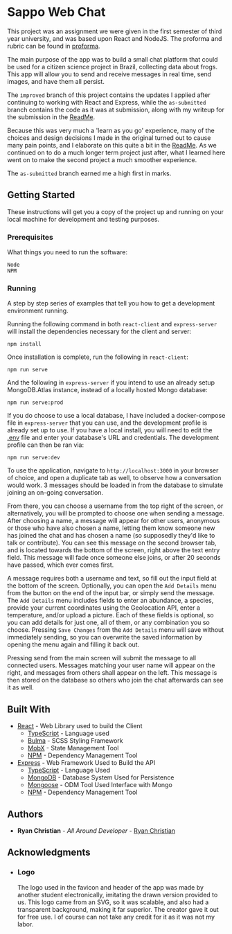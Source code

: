 # Sappo Web Chat

This project was an assignment we were given in the first semester of third year university, and was based upon React and NodeJS. The proforma and rubric can be found in [proforma](proforma.pdf).

The main purpose of the app was to build a small chat platform that could be used for a citizen science project in Brazil, collecting data about frogs. This app will allow you to send and receive messages in real time, send images, and have them all persist.

The `improved` branch of this project contains the updates I applied after continuing to working with React and Express, while the `as-submitted` branch contains the code as it was at submission, along with my writeup for the submission in the [ReadMe](https://github.com/RyanChristian4427/sappo/blob/as-submitted/README.md).

Because this was very much a 'learn as you go' experience, many of the choices and design decisions I made in the original turned out to cause many pain points, and I elaborate on this quite a bit in the [ReadMe](https://github.com/RyanChristian4427/sappo/blob/as-submitted/README.md). As we continued on to do a much longer term project just after, what I learned here went on to make the second project a much smoother experience.

The `as-submitted` branch earned me a high first in marks.

## Getting Started

These instructions will get you a copy of the project up and running on your local machine for development and testing purposes.

### Prerequisites

What things you need to run the software:

```
Node
NPM
```

### Running

A step by step series of examples that tell you how to get a development environment running.

Running the following command in both `react-client` and `express-server` will install the dependencies necessary for the client and server:

```
npm install
```

Once installation is complete, run the following in `react-client`:

```
npm run serve
```

And the following in `express-server` if you intend to use an already setup MongoDB.Atlas instance, instead of a locally hosted Mongo database:

```
npm run serve:prod
```

If you do choose to use a local database, I have included a docker-compose file in `express-server` that you can use, and the development profile is already set up to use. If you have a local install, you will need to edit the [.env](express-server/.env) file and enter your database's URL and credentials. The development profile can then be ran via:

```
npm run serve:dev
```

To use the application, navigate to `http://localhost:3000` in your browser of choice, and open a duplicate tab as well, to observe how a conversation would work. 3 messages should be loaded in from the database to simulate joining an on-going conversation. 

From there, you can choose a username from the top right of the screen, or alternatively, you will be prompted to choose one when sending a message. After choosing a name, a message will appear for other users, anonymous or those who have also chosen a name, letting them know someone new has joined the chat and has chosen a name (so supposedly they'd like to talk or contribute). You can see this message on the second browser tab, and is located towards the bottom of the screen, right above the text entry field. This message will fade once someone else joins, or after 20 seconds have passed, which ever comes first.

A message requires both a username and text, so fill out the input field at the bottom of the screen. Optionally, you can open the `Add Details` menu from the button on the end of the input bar, or simply send the message. The `Add Details` menu includes fields to enter an abundance, a species, provide your current coordinates using the Geolocation API, enter a temperature, and/or upload a picture. Each of these fields is optional, so you can add details for just one, all of them, or any combination you so choose. Pressing `Save Changes` from the `Add Details` menu will save without immediately sending, so you can overwrite the saved information by opening the menu again and filling it back out.
 
 Pressing send from the main screen will submit the message to all connected users. Messages matching your user name will appear on the right, and messages from others shall appear on the left. This message is then stored on the database so others who join the chat afterwards can see it as well.

## Built With

* [React](https://reactjs.org/) - Web Library used to build the Client
  * [TypeScript](https://www.typescriptlang.org/) - Language used
  * [Bulma](https://bulma.io/) - SCSS Styling Framework
  * [MobX](https://mobx.js.org/README.html) - State Management Tool
  * [NPM](https://www.npmjs.com/) - Dependency Management Tool
* [Express](https://expressjs.com/) - Web Framework Used to Build the API
  * [TypeScript](https://www.typescriptlang.org/) - Language Used
  * [MongoDB](https://www.mongodb.com/) - Database System Used for Persistence
  * [Mongoose](https://mongoosejs.com/) - ODM Tool Used Interface with Mongo
  * [NPM](https://www.npmjs.com/) - Dependency Management Tool

## Authors

* **Ryan Christian** - *All Around Developer* - [Ryan Christian](https://github.com/RyanChristian4427)

## Acknowledgments

* ### Logo

    The logo used in the favicon and header of the app was made by another student electronically, imitating the drawn version provided to us. This logo came from an SVG, so it was scalable, and also had a transparent background, making it far superior. The creator gave it out for free use. I of course can not take any credit for it as it was not my labor.
